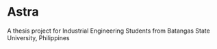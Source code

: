 # Astra
A thesis project for Industrial Engineering Students from Batangas State University, Philippines
